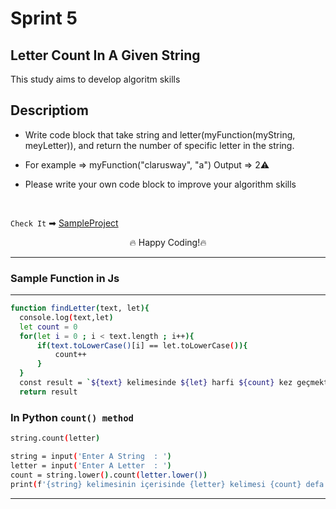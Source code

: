 # Sprint 5



  ## Letter Count In A Given String
  This study aims to develop algoritm skills


  ## Descriptiom
  - Write code block that take string and letter(myFunction(myString, meyLetter)), and return the number of specific letter in the string.
  
  - For example => myFunction("clarusway", "a") Output => 2⚠  
  - Please write your own code block to improve your algorithm skills 
  <br> 

   ``` Check It ``` ➡ [SampleProject]('https://code-code-team.github.io/SPRINT5--LETTER-IN-STRING/') 
  
  <center>🔥 Happy Coding!🔥 </center>

  ---
  ### Sample Function in Js
  ---
  
  ```bash
  function findLetter(text, let){
    console.log(text,let)
    let count = 0
    for(let i = 0 ; i < text.length ; i++){
        if(text.toLowerCase()[i] == let.toLowerCase()){
            count++
        } 
    }
    const result = `${text} kelimesinde ${let} harfi ${count} kez geçmektedir.`
    return result

  ```

  ### In Python ```count() method ```

  ```bash
  string.count(letter)
   ```
  ```bash
  string = input('Enter A String  : ')
letter = input('Enter A Letter  : ')
count = string.lower().count(letter.lower())
print(f'{string} kelimesinin içerisinde {letter} kelimesi {count} defa geçmektedir')

  ```
  
  ---
